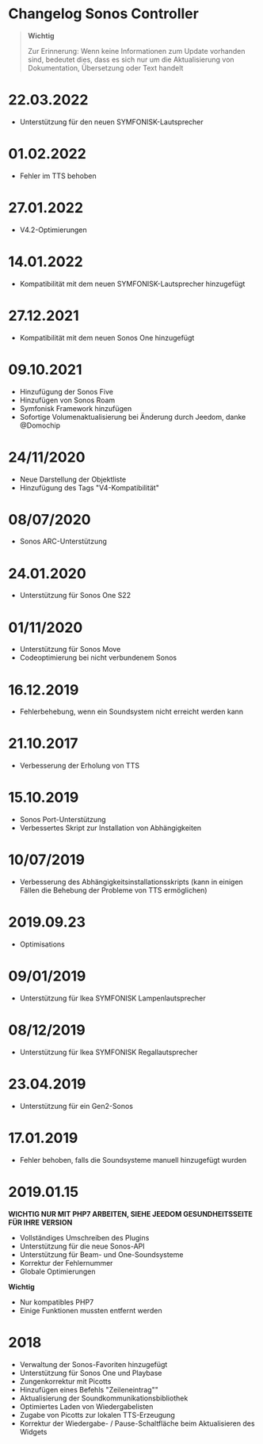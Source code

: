 # Changelog Sonos Controller

>**Wichtig**
>
>Zur Erinnerung: Wenn keine Informationen zum Update vorhanden sind, bedeutet dies, dass es sich nur um die Aktualisierung von Dokumentation, Übersetzung oder Text handelt

# 22.03.2022

- Unterstützung für den neuen SYMFONISK-Lautsprecher

# 01.02.2022

- Fehler im TTS behoben

# 27.01.2022

- V4.2-Optimierungen

# 14.01.2022

- Kompatibilität mit dem neuen SYMFONISK-Lautsprecher hinzugefügt

# 27.12.2021

- Kompatibilität mit dem neuen Sonos One hinzugefügt

# 09.10.2021

- Hinzufügung der Sonos Five
- Hinzufügen von Sonos Roam
- Symfonisk Framework hinzufügen
- Sofortige Volumenaktualisierung bei Änderung durch Jeedom, danke @Domochip

# 24/11/2020

- Neue Darstellung der Objektliste
- Hinzufügung des Tags "V4-Kompatibilität"

# 08/07/2020

- Sonos ARC-Unterstützung

# 24.01.2020

- Unterstützung für Sonos One S22

# 01/11/2020

- Unterstützung für Sonos Move
- Codeoptimierung bei nicht verbundenem Sonos

# 16.12.2019

- Fehlerbehebung, wenn ein Soundsystem nicht erreicht werden kann

# 21.10.2017

- Verbesserung der Erholung von TTS

# 15.10.2019

- Sonos Port-Unterstützung
- Verbessertes Skript zur Installation von Abhängigkeiten

# 10/07/2019

- Verbesserung des Abhängigkeitsinstallationsskripts (kann in einigen Fällen die Behebung der Probleme von TTS ermöglichen)

# 2019.09.23

- Optimisations

# 09/01/2019

- Unterstützung für Ikea SYMFONISK Lampenlautsprecher

# 08/12/2019

- Unterstützung für Ikea SYMFONISK Regallautsprecher

# 23.04.2019

- Unterstützung für ein Gen2-Sonos

# 17.01.2019

- Fehler behoben, falls die Soundsysteme manuell hinzugefügt wurden

# 2019.01.15

**WICHTIG NUR MIT PHP7 ARBEITEN, SIEHE JEEDOM GESUNDHEITSSEITE FÜR IHRE VERSION**

- Vollständiges Umschreiben des Plugins
- Unterstützung für die neue Sonos-API
- Unterstützung für Beam- und One-Soundsysteme
- Korrektur der Fehlernummer
- Globale Optimierungen

**Wichtig**
- Nur kompatibles PHP7
- Einige Funktionen mussten entfernt werden


# 2018

- 	Verwaltung der Sonos-Favoriten hinzugefügt
-   Unterstützung für Sonos One und Playbase
-   Zungenkorrektur mit Picotts
-   Hinzufügen eines Befehls "Zeileneintrag""
-   Aktualisierung der Soundkommunikationsbibliothek
-   Optimiertes Laden von Wiedergabelisten
-   Zugabe von Picotts zur lokalen TTS-Erzeugung
-   Korrektur der Wiedergabe- / Pause-Schaltfläche beim Aktualisieren des Widgets
